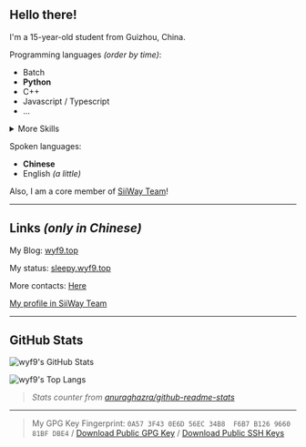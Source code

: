## Hello there!

I'm a 15-year-old student from Guizhou, China.

Programming languages *(order by time)*:
- Batch
- **Python**
- C++
- Javascript / Typescript
- ...

<details>
  <summary>More Skills</summary>

  [![My Skills](https://skillicons.dev/icons?i=bash,cloudflare,discord,fastapi,git,github,linux,md,nginx,py,ts,ubuntu,vscode,workers)](https://skillicons.dev)

</details>

Spoken languages:
- **Chinese**
- English *(a little)*

Also, I am a core member of [SiiWay Team](https://github.com/siiway)!

---

## Links *(only in Chinese)*

My Blog: [wyf9.top](https://wyf9.top)

My status: [sleepy.wyf9.top](https://sleepy.wyf9.top)

More contacts: [Here](https://wyf9.top/#/contact)

[My profile in SiiWay Team](https://siiway.top/member/wyf9.html)

---

## GitHub Stats

![wyf9's GitHub Stats](https://github-readme-stats.vercel.app/api?username=wyf9&count_private=true&show_icons=true&theme=solarized-dark&cache_seconds=14400&hide_border=true&show=reviews,discussions_started,discussions_answered,prs_merged,prs_merged_percentage)

![wyf9's Top Langs](https://github-readme-stats.vercel.app/api/top-langs/?username=wyf9&count_private=true&show_icons=true&theme=solarized-dark&cache_seconds=14400&hide_border=true)

> *Stats counter from [anuraghazra/github-readme-stats](https://github.com/anuraghazra/github-readme-stats)*

---

> My GPG Key Fingerprint: `0A57 3F43 0E6D 56EC 34B8  F6B7 B126 9660 81BF DBE4` / [Download Public GPG Key](https://github.com/wyf9.gpg) / [Download Public SSH Keys](https://github.com/wyf9.keys)
